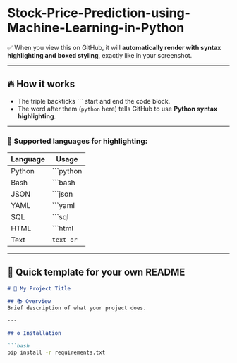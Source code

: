# Stock-Price-Prediction-using-Machine-Learning-in-Python

✅ When you view this on GitHub, it will **automatically render with syntax highlighting and boxed styling**, exactly like in your screenshot.

---

## 🔥 How it works

- The triple backticks ``` start and end the code block.  
- The word after them (`python` here) tells GitHub to use **Python syntax highlighting**.

---

### 🎨 Supported languages for highlighting:

| Language | Usage |
|----------|-------|
| Python   | ```python |
| Bash     | ```bash |
| JSON     | ```json |
| YAML     | ```yaml |
| SQL      | ```sql |
| HTML     | ```html |
| Text     | ```text or ``` |

---

## 🚀 Quick template for your own README

```markdown
# 🚀 My Project Title

## 📚 Overview
Brief description of what your project does.

---

## ⚙️ Installation

```bash
pip install -r requirements.txt
